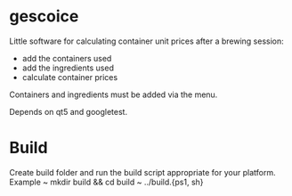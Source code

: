 # gescoice

Little software for calculating container unit prices after a brewing session:
* add the containers used
* add the ingredients used
* calculate container prices

Containers and ingredients must be added via the menu.

Depends on qt5 and googletest.

# Build
Create build folder and run the build script appropriate for your platform. Example
~ mkdir build && cd build
~ ../build.{ps1, sh}